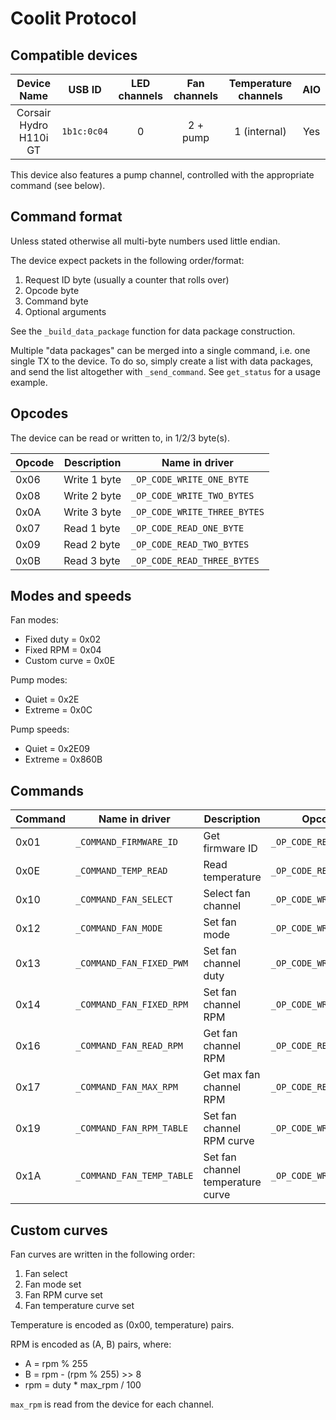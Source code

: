 # Coolit Protocol

## Compatible devices

| Device Name | USB ID | LED channels | Fan channels | Temperature channels | AIO |
|:-----------:|:------:|:------------:|:------------:|:--------------------:|:---:|
| Corsair Hydro H110i GT | `1b1c:0c04` | 0 | 2 + pump | 1 (internal) | Yes |

This device also features a pump channel, controlled with the appropriate command (see below).

## Command format

Unless stated otherwise all multi-byte numbers used little endian.

The device expect packets in the following order/format:

1. Request ID byte (usually a counter that rolls over)
2. Opcode byte
3. Command byte
4. Optional arguments

See the `_build_data_package` function for data package construction.

Multiple "data packages" can be merged into a single command, i.e. one single TX to the device. To do so,
simply create a list with data packages, and send the list altogether with `_send_command`. See `get_status`
for a usage example.

## Opcodes

The device can be read or written to, in 1/2/3 byte(s).

|Opcode|Description|Name in driver|
|-|-|-|
|0x06|Write 1 byte|`_OP_CODE_WRITE_ONE_BYTE`|
|0x08|Write 2 byte|`_OP_CODE_WRITE_TWO_BYTES`|
|0x0A|Write 3 byte|`_OP_CODE_WRITE_THREE_BYTES`|
|0x07|Read 1 byte|`_OP_CODE_READ_ONE_BYTE`|
|0x09|Read 2 byte|`_OP_CODE_READ_TWO_BYTES`|
|0x0B|Read 3 byte|`_OP_CODE_READ_THREE_BYTES`|

## Modes and speeds

Fan modes:
- Fixed duty = 0x02
- Fixed RPM = 0x04
- Custom curve = 0x0E

Pump modes:
- Quiet = 0x2E
- Extreme = 0x0C

Pump speeds:
- Quiet = 0x2E09
- Extreme = 0x860B

## Commands

|Command|Name in driver|Description|Opcode to use|Arguments|
|-|-|-|-|-|
|0x01|`_COMMAND_FIRMWARE_ID`|Get firmware ID|`_OP_CODE_READ_TWO_BYTES`|n/a|
|0x0E|`_COMMAND_TEMP_READ`|Read temperature|`_OP_CODE_READ_TWO_BYTES`|n/a|
|0x10|`_COMMAND_FAN_SELECT`|Select fan channel|`_OP_CODE_WRITE_ONE_BYTE`|0x0 to 0x2 (fan1/fan2/pump)|
|0x12|`_COMMAND_FAN_MODE`|Set fan mode|`_OP_CODE_WRITE_ONE_BYTE`|See fan/pump modes|
|0x13|`_COMMAND_FAN_FIXED_PWM`|Set fan channel duty|`_OP_CODE_WRITE_ONE_BYTE`|duty as RPM|
|0x14|`_COMMAND_FAN_FIXED_RPM`|Set fan channel RPM|`_OP_CODE_WRITE_TWO_BYTES`|pump speed|
|0x16|`_COMMAND_FAN_READ_RPM`|Get fan channel RPM|`_OP_CODE_READ_TWO_BYTES`|n/a|
|0x17|`_COMMAND_FAN_MAX_RPM`|Get max fan channel RPM|`_OP_CODE_READ_TWO_BYTES`|n/a|
|0x19|`_COMMAND_FAN_RPM_TABLE`|Set fan channel RPM curve|`_OP_CODE_WRITE_THREE_BYTES`|duty encoded as RPM|
|0x1A|`_COMMAND_FAN_TEMP_TABLE`|Set fan channel temperature curve|`_OP_CODE_WRITE_THREE_BYTES`|temperature data|

## Custom curves

Fan curves are written in the following order:

1. Fan select
2. Fan mode set
3. Fan RPM curve set
4. Fan temperature curve set

Temperature is encoded as (0x00, temperature) pairs.

RPM is encoded as (A, B) pairs, where:

- A = rpm % 255
- B = rpm - (rpm % 255) >> 8
- rpm = duty * max_rpm / 100

`max_rpm` is read from the device for each channel.